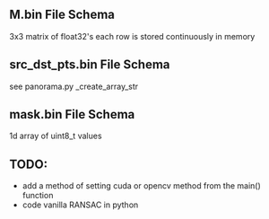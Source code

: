 M.bin File Schema
-----------------
3x3 matrix of float32's
each row is stored continuously in memory

src_dst_pts.bin File Schema
---------------------------
see panorama.py _create_array_str

mask.bin File Schema
--------------------
1d array of uint8_t values

TODO:
-----
- add a method of setting cuda or opencv method from the main() function
- code vanilla RANSAC in python